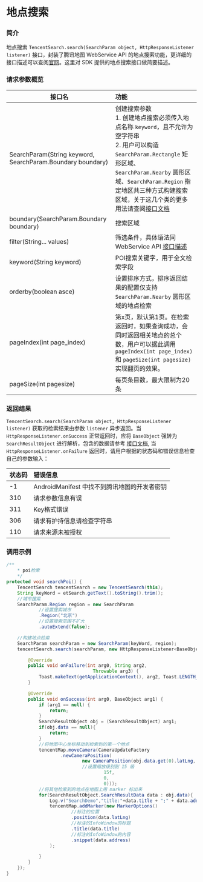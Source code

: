 # 地点搜索

### 简介

地点搜索 `TencentSearch.search(SearchParam object, HttpResponseListener listener)` 接口，封装了腾讯地图 WebService API 的地点搜索功能，更详细的接口描述可以查阅[官网](https://lbs.qq.com/webservice_v1/guide-search.html)。这里对 SDK 提供的地点搜索接口做简要描述。

### 请求参数概览

| 接口名 | 功能 |
| -- | :-- |
| SearchParam(String keyword, SearchParam.Boundary boundary) | 创建搜索参数 <br>1. 创建地点搜索必须传入地点名称 `keyword`，且不允许为空字符串 <br>2. 用户可以构造 `SearchParam.Rectangle` 矩形区域、`SearchParam.Nearby` 圆形区域、`SearchParam.Region` 指定地区共三种方式构建搜索区域，关于这几个类的更多用法请查阅[接口文档](https://lbs.qq.com/AndroidDocs/doc_3d/index.html) |
| boundary(SearchParam.Boundary boundary) | 搜索区域 |
| filter(String... values) | 筛选条件，具体语法同 WebService API [接口描述](https://lbs.qq.com/webservice_v1/guide-search.html#filter_detail) |
| keyword(String keyword) | POI搜索关键字，用于全文检索字段 |
| orderby(boolean asce) | 设置排序方式，排序返回结果的配置仅支持 `SearchParam.Nearby` 圆形区域的地点检索 |
| pageIndex(int page_index) | 第x页，默认第1页。在检索返回时，如果查询成功，会同时返回相关地点的总个数，用户可以据此调用 `pageIndex(int page_index)` 和 `pageSize(int pagesize)` 实现翻页的效果。|
| pageSize(int pagesize) | 每页条目数，最大限制为20条 |

### 返回结果

`TencentSearch.search(SearchParam object, HttpResponseListener listener)` 获取的检索结果由参数 `listener` 异步返回。当 `HttpResponseListener.onSuccess` 正常返回时，应将 `BaseObject` 强转为 `SearchResultObject` 进行解析，包含的数据请参考 [接口文档](https://lbs.qq.com/AndroidDocs/doc_3d/index.html), 当 `HttpResponseListener.onFailure` 返回时，请用户根据的状态码和错误信息检查自己的参数输入：

| 状态码 | 错误信息 |
| -- | :-- |
| -1 | AndroidManifest 中找不到腾讯地图的开发者密钥 |
| 310 | 请求参数信息有误|
| 311 | Key格式错误 |
| 306 | 请求有护持信息请检查字符串 |
| 110 | 请求来源未被授权 |

### 调用示例

```java
/**
    * poi检索
    */
protected void searchPoi() {
    TencentSearch tencentSearch = new TencentSearch(this);
    String keyWord = etSearch.getText().toString().trim();
    //城市搜索
    SearchParam.Region region = new SearchParam
            //设置搜索城市
            .Region("北京")
            //设置搜索范围不扩大
            .autoExtend(false);

    //构建地点检索
    SearchParam searchParam = new SearchParam(keyWord, region);
    tencentSearch.search(searchParam, new HttpResponseListener<BaseObject>() {

        @Override
        public void onFailure(int arg0, String arg2,
                                Throwable arg3) {
            Toast.makeText(getApplicationContext(), arg2, Toast.LENGTH_LONG).show();
        }

        @Override
        public void onSuccess(int arg0, BaseObject arg1) {
            if (arg1 == null) {
                return;
            }
            SearchResultObject obj = (SearchResultObject) arg1;
            if(obj.data == null){
                return;
            }
            //将地图中心坐标移动到检索到的第一个地点
            tencentMap.moveCamera(CameraUpdateFactory
                    .newCameraPosition(
                            new CameraPosition(obj.data.get(0).latLng,
                            //设置缩放级别到 15 级
                                    15f, 
                                    0, 
                                    0)));
            //将其他检索到的地点在地图上用 marker 标出来
            for(SearchResultObject.SearchResultData data : obj.data){
                Log.v("SearchDemo","title:"+data.title + ";" + data.address);
                tencentMap.addMarker(new MarkerOptions()
                        //标注的位置
                        .position(data.latLng)
                        //标注的InfoWindow的标题
                        .title(data.title)
                        //标注的InfoWindow的内容
                        .snippet(data.address)
                );

            }
        }
    });
}
```